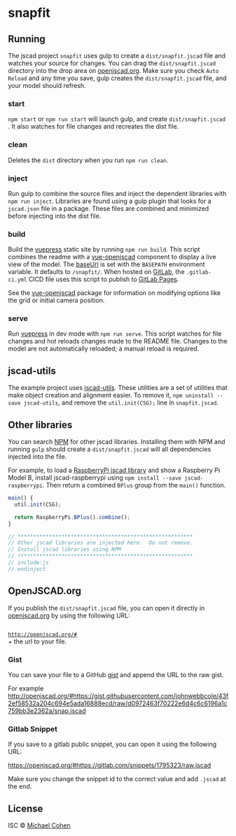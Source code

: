 # snapfit

> 

<vuepress-open-jscad design="snapfit.jscad" :panel="{size:223}" :camera="{position: {x: 0, y: 0, z: 223},clip: {min: 1, max: 1000}}"></vuepress-open-jscad>

## Running

The jscad project `snapfit` uses gulp to create a `dist/snapfit.jscad` file and watches your source for changes. You can drag the `dist/snapfit.jscad` directory into the drop area on [openjscad.org](http://openjscad.org). Make sure you check `Auto Reload` and any time you save, gulp creates the `dist/snapfit.jscad` file, and your model should refresh.

### start

`npm start` or `npm run start` will launch gulp, and create `dist/snapfit.jscad` . It also watches for file changes and recreates the dist file.

### clean

Deletes the `dist` directory when you run `npm run clean`.

### inject

Run gulp to combine the source files and inject the dependent libraries with `npm run inject`. Libraries are found using a gulp plugin that looks for a `jscad.json` file in a package. These files are combined and minimized before injecting into the dist file.

### build

Build the [vuepress] static site by running `npm run build`. This script combines the readme with a [vue-openjscad] component to display a live view of the model. The [baseUrl](https://vuepress.vuejs.org/guide/assets.html#base-url) is set with the `BASEPATH` environment variable. It defaults to `/snapfit/`. When hosted on [GitLab], the `.gitlab-ci.yml` CICD file uses this script to publish to [GitLab Pages].

See the [vue-openjscad] package for information on modifying options like the grid or initial camera position.

### serve

Run [vuepress] in dev mode with `npm run serve`. This script watches for file changes and hot reloads changes made to the README file. Changes to the model are not automatically reloaded; a manual reload is required.

## jscad-utils

The example project uses [jscad-utils]. These utilities are a set of utilities that make object creation and alignment easier. To remove it, `npm uninstall --save jscad-utils`, and remove the
`util.init(CSG);` line in `snapfit.jscad`.

## Other libraries

You can search [NPM](https://www.npmjs.com/search?q=jscad) for other jscad libraries. Installing them with NPM and running `gulp` should create a `dist/snapfit.jscad` will all dependencies injected into the file.

For example, to load a [RaspberryPi jscad library] and show a Raspberry Pi Model B, install jscad-raspberrypi using `npm install --save jscad-raspberrypi`. Then return a combined `BPlus` group from the `main()` function.

```javascript
main() {
  util.init(CSG);

  return RaspberryPi.BPlus().combine();
}

// ********************************************************
// Other jscad libraries are injected here.  Do not remove.
// Install jscad libraries using NPM
// ********************************************************
// include:js
// endinject
```

## OpenJSCAD.org

If you publish the `dist/snapfit.jscad` file, you can open it directly in
[openjscad.org](http://openjscad.org) by using the following URL:

<code>
<a href="http://openjscad.org/#">http://openjscad.org/#</a>
</code> + the url to your file.

### Gist

You can save your file to a GitHub [gist](https://gist.github.com/) and append the URL to the raw gist.

For example <http://openjscad.org/#https://gist.githubusercontent.com/johnwebbcole/43f2ef58532a204c694e5ada16888ecd/raw/d0972463f70222e6d4c6c6196a1c759bb3e2362a/snap.jscad>

### Gitlab Snippet

If you save to a gitlab public snippet, you can open it using the following URL:

<https://openjscad.org/#https://gitlab.com/snippets/1795323/raw.jscad>

Make sure you change the snippet id to the correct value and add `.jscad` at the end.

## License

ISC © [Michael Cohen](http://github.com)

[raspberrypi jscad library]: https://gitlab.com/johnwebbcole/jscad-raspberrypi
[vuepress]: https://vuepress.vuejs.org/
[jscad-utils]: https://www.npmjs.com/package/jscad-utils
[gitlab]: https://gitlab.com/
[gitlab pages]: https://gitlab.com/help/user/project/pages/index.md
[vue-openjscad]: https://gitlab.com/johnwebbcole/vue-openjscad
